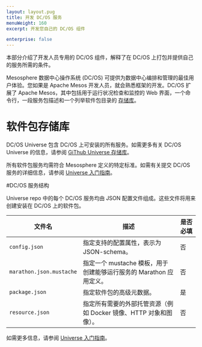 ```yaml
---
layout: layout.pug
title: 开发 DC/OS 服务
menuWeight: 160
excerpt: 开发您自己的 DC/OS 组件

enterprise: false
---
```



本部分介绍了开发人员专用的 DC/OS 组件，解释了在 DC/OS 上打包并提供自己的服务所需的条件。

Mesosphere 数据中心操作系统 (DC/OS) 可提供为数据中心编排和管理的最佳用户体验。您如果是 Apache Mesos 开发人员，就会熟悉框架的开发。DC/OS 扩展了 Apache Mesos，其中包括用于运行状况检查和监控的 Web 界面，一个命令行，一段服务包描述和一个列举软件包目录的 [存储库](/1.11/administering-clusters/repo/)。

# <a name="universe"></a>软件包存储库

DC/OS Universe 包含 DC/OS 上可安装的所有服务。如需更多有关 DC/OS Universe 的信息，请参阅 [GiThub Universe 存储库](https://github.com/mesosphere/universe)。

所有软件包服务均需符合 Mesosphere 定义的特定标准。如需有关提交 DC/OS 服务的详细信息，请参阅 [Universe 入门指南](https://github.com/mesosphere/universe/blob/version-3.x/docs/tutorial/GetStarted.md)。

#DC/OS 服务结构

Universe repo 中的每个 DC/OS 服务均由 JSON 配置文件组成。这些文件将用来创建安装在 DC/OS 上的软件包。

| 文件名 | 描述 | 是否必填 |
|------------------------|----------------------------------------------------------------------------------------------------------|----------|
|  `config.json` | 指定支持的配置属性，表示为 JSON-schema。| 否 |
|  `marathon.json.mustache` | 指定一个 mustache 模板，用于创建能够运行服务的 Marathon 应用定义。| 否 |
|  `package.json` | 指定软件包的高级元数据。| 是 |
|  `resource.json` | 指定所有需要的外部托管资源（例如 Docker 镜像、HTTP 对象和图像）。| 否 |

如需更多信息，请参阅 [Universe 入门指南](https://github.com/mesosphere/universe/blob/version-3.x/docs/tutorial/GetStarted.md)。
